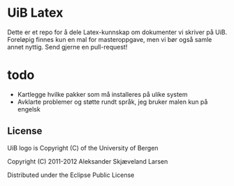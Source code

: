 # UiB Latex

Dette er et repo for å dele Latex-kunnskap om dokumenter vi skriver på UiB. Foreløpig finnes kun en mal for masteroppgave, men vi bør også samle annet nyttig. Send gjerne en pull-request!

# todo

- Kartlegge hvilke pakker som må installeres på ulike system
- Avklarte problemer og støtte rundt språk, jeg bruker malen kun på engelsk

## License

UiB logo is Copyright (C) of the University of Bergen

Copyright (C) 2011-2012 Aleksander Skjæveland Larsen

Distributed under the Eclipse Public License
